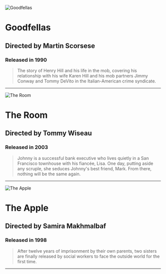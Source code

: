 ![Goodfellas](https://m.media-amazon.com/images/M/MV5BY2NkZjEzMDgtN2RjYy00YzM1LWI4ZmQtMjIwYjFjNmI3ZGEwXkEyXkFqcGdeQXVyNzkwMjQ5NzM@._V1_SX300.jpg)
# Goodfellas
## Directed by Martin Scorsese
### Released in 1990
> The story of Henry Hill and his life in the mob, covering his relationship with his wife Karen Hill and his mob partners Jimmy Conway and Tommy DeVito in the Italian-American crime syndicate.
---
![The Room](https://m.media-amazon.com/images/M/MV5BYjEzN2FlYmYtNDkwMC00NGFkLWE5ODctYmE5NmYxNzE2MmRiXkEyXkFqcGdeQXVyMjMwODc5Mw@@._V1_SX300.jpg)
# The Room
## Directed by Tommy Wiseau
### Released in 2003
> Johnny is a successful bank executive who lives quietly in a San Francisco townhouse with his fiancée, Lisa. One day, putting aside any scruple, she seduces Johnny's best friend, Mark. From there, nothing will be the same again.
---
![The Apple](https://m.media-amazon.com/images/M/MV5BZDAzODQwNjYtZGE2OS00MTU2LWI3YjItNGZjN2JmM2RjNWJmXkEyXkFqcGdeQXVyNjczMzgwMDg@._V1_SX300.jpg)
# The Apple
## Directed by Samira Makhmalbaf
### Released in 1998
> After twelve years of imprisonment by their own parents, two sisters are finally released by social workers to face the outside world for the first time.
---
